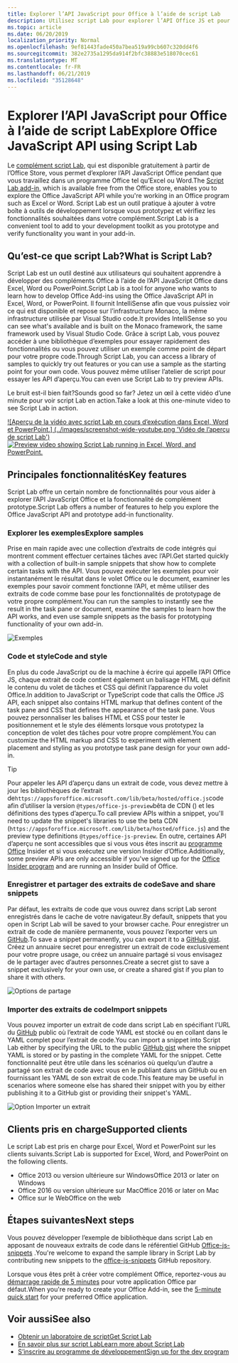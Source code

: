 ```yaml
---
title: Explorer l’API JavaScript pour Office à l’aide de script Lab
description: Utilisez script Lab pour explorer l’API Office JS et pour prototyper les fonctionnalités.
ms.topic: article
ms.date: 06/20/2019
localization_priority: Normal
ms.openlocfilehash: 9ef81443fade450a7bea519a99cb607c320dd4f6
ms.sourcegitcommit: 382e2735a1295da914f2bfc38883e518070cec61
ms.translationtype: MT
ms.contentlocale: fr-FR
ms.lasthandoff: 06/21/2019
ms.locfileid: "35128648"
---
```

# <a name="explore-office-javascript-api-using-script-lab"></a><span data-ttu-id="da349-103">Explorer l’API JavaScript pour Office à l’aide de script Lab</span><span class="sxs-lookup"><span data-stu-id="da349-103">Explore Office JavaScript API using Script Lab</span></span>

<span data-ttu-id="da349-104">Le [complément script Lab](https://store.office.com/app.aspx?assetid=WA104380862), qui est disponible gratuitement à partir de l’Office Store, vous permet d’explorer l’API JavaScript Office pendant que vous travaillez dans un programme Office tel qu’Excel ou Word.</span><span class="sxs-lookup"><span data-stu-id="da349-104">The [Script Lab add-in](https://store.office.com/app.aspx?assetid=WA104380862), which is available free from the Office store, enables you to explore the Office JavaScript API while you're working in an Office program such as Excel or Word.</span></span> <span data-ttu-id="da349-105">Script Lab est un outil pratique à ajouter à votre boîte à outils de développement lorsque vous prototypez et vérifiez les fonctionnalités souhaitées dans votre complément.</span><span class="sxs-lookup"><span data-stu-id="da349-105">Script Lab is a convenient tool to add to your development toolkit as you prototype and verify functionality you want in your add-in.</span></span>

## <a name="what-is-script-lab"></a><span data-ttu-id="da349-106">Qu’est-ce que script Lab?</span><span class="sxs-lookup"><span data-stu-id="da349-106">What is Script Lab?</span></span>

<span data-ttu-id="da349-107">Script Lab est un outil destiné aux utilisateurs qui souhaitent apprendre à développer des compléments Office à l’aide de l’API JavaScript Office dans Excel, Word ou PowerPoint.</span><span class="sxs-lookup"><span data-stu-id="da349-107">Script Lab is a tool for anyone who wants to learn how to develop Office Add-ins using the Office JavaScript API in Excel, Word, or PowerPoint.</span></span> <span data-ttu-id="da349-108">Il fournit IntelliSense afin que vous puissiez voir ce qui est disponible et repose sur l’infrastructure Monaco, la même infrastructure utilisée par Visual Studio code.</span><span class="sxs-lookup"><span data-stu-id="da349-108">It provides IntelliSense so you can see what's available and is built on the Monaco framework, the same framework used by Visual Studio Code.</span></span> <span data-ttu-id="da349-109">Grâce à script Lab, vous pouvez accéder à une bibliothèque d’exemples pour essayer rapidement des fonctionnalités ou vous pouvez utiliser un exemple comme point de départ pour votre propre code.</span><span class="sxs-lookup"><span data-stu-id="da349-109">Through Script Lab, you can access a library of samples to quickly try out features or you can use a sample as the starting point for your own code.</span></span> <span data-ttu-id="da349-110">Vous pouvez même utiliser l’atelier de script pour essayer les API d’aperçu.</span><span class="sxs-lookup"><span data-stu-id="da349-110">You can even use Script Lab to try preview APIs.</span></span>

<span data-ttu-id="da349-111">Le bruit est-il bien fait?</span><span class="sxs-lookup"><span data-stu-id="da349-111">Sounds good so far?</span></span> <span data-ttu-id="da349-112">Jetez un œil à cette vidéo d’une minute pour voir script Lab en action.</span><span class="sxs-lookup"><span data-stu-id="da349-112">Take a look at this one-minute video to see Script Lab in action.</span></span>

<span data-ttu-id="da349-113">[![Aperçu de la vidéo avec script Lab en cours d’exécution dans Excel, Word et PowerPoint.] (../images/screenshot-wide-youtube.png 'Vidéo de l’aperçu de script Lab')](https://aka.ms/scriptlabvideo)</span><span class="sxs-lookup"><span data-stu-id="da349-113">[![Preview video showing Script Lab running in Excel, Word, and PowerPoint.](../images/screenshot-wide-youtube.png 'Script Lab preview video')](https://aka.ms/scriptlabvideo)</span></span>

## <a name="key-features"></a><span data-ttu-id="da349-114">Principales fonctionnalités</span><span class="sxs-lookup"><span data-stu-id="da349-114">Key features</span></span>

<span data-ttu-id="da349-115">Script Lab offre un certain nombre de fonctionnalités pour vous aider à explorer l’API JavaScript Office et la fonctionnalité de complément prototype.</span><span class="sxs-lookup"><span data-stu-id="da349-115">Script Lab offers a number of features to help you explore the Office JavaScript API and prototype add-in functionality.</span></span>

### <a name="explore-samples"></a><span data-ttu-id="da349-116">Explorer les exemples</span><span class="sxs-lookup"><span data-stu-id="da349-116">Explore samples</span></span>

<span data-ttu-id="da349-117">Prise en main rapide avec une collection d’extraits de code intégrés qui montrent comment effectuer certaines tâches avec l’API.</span><span class="sxs-lookup"><span data-stu-id="da349-117">Get started quickly with a collection of built-in sample snippets that show how to complete certain tasks with the API.</span></span> <span data-ttu-id="da349-118">Vous pouvez exécuter les exemples pour voir instantanément le résultat dans le volet Office ou le document, examiner les exemples pour savoir comment fonctionne l’API, et même utiliser des extraits de code comme base pour les fonctionnalités de prototypage de votre propre complément.</span><span class="sxs-lookup"><span data-stu-id="da349-118">You can run the samples to instantly see the result in the task pane or document, examine the samples to learn how the API works, and even use sample snippets as the basis for prototyping functionality of your own add-in.</span></span>

![Exemples](../images/script-lab-samples.jpg)

### <a name="code-and-style"></a><span data-ttu-id="da349-120">Code et style</span><span class="sxs-lookup"><span data-stu-id="da349-120">Code and style</span></span>

<span data-ttu-id="da349-121">En plus du code JavaScript ou de la machine à écrire qui appelle l’API Office JS, chaque extrait de code contient également un balisage HTML qui définit le contenu du volet de tâches et CSS qui définit l’apparence du volet Office.</span><span class="sxs-lookup"><span data-stu-id="da349-121">In addition to JavaScript or TypeScript code that calls the Office JS API, each snippet also contains HTML markup that defines content of the task pane and CSS that defines the appearance of the task pane.</span></span> <span data-ttu-id="da349-122">Vous pouvez personnaliser les balises HTML et CSS pour tester le positionnement et le style des éléments lorsque vous prototypez la conception de volet des tâches pour votre propre complément.</span><span class="sxs-lookup"><span data-stu-id="da349-122">You can customize the HTML markup and CSS to experiment with element placement and styling as you prototype task pane design for your own add-in.</span></span>

> [!TIP]
> <span data-ttu-id="da349-123">Pour appeler les API d’aperçu dans un extrait de code, vous devez mettre à jour les bibliothèques de l’extrait de`https://appsforoffice.microsoft.com/lib/beta/hosted/office.js`code afin d’utiliser la version `@types/office-js-preview`bêta de CDN () et les définitions des types d’aperçu.</span><span class="sxs-lookup"><span data-stu-id="da349-123">To call preview APIs within a snippet, you'll need to update the snippet's libraries to use the beta CDN (`https://appsforoffice.microsoft.com/lib/beta/hosted/office.js`) and the preview type definitions `@types/office-js-preview`.</span></span> <span data-ttu-id="da349-124">En outre, certaines API d’aperçu ne sont accessibles que si vous vous êtes inscrit au [programme Office](https://products.office.com/office-insider) Insider et si vous exécutez une version Insider d’Office.</span><span class="sxs-lookup"><span data-stu-id="da349-124">Additionally, some preview APIs are only accessible if you've signed up for the [Office Insider program](https://products.office.com/office-insider) and are running an Insider build of Office.</span></span>

### <a name="save-and-share-snippets"></a><span data-ttu-id="da349-125">Enregistrer et partager des extraits de code</span><span class="sxs-lookup"><span data-stu-id="da349-125">Save and share snippets</span></span>

<span data-ttu-id="da349-126">Par défaut, les extraits de code que vous ouvrez dans script Lab seront enregistrés dans le cache de votre navigateur.</span><span class="sxs-lookup"><span data-stu-id="da349-126">By default, snippets that you open in Script Lab will be saved to your browser cache.</span></span> <span data-ttu-id="da349-127">Pour enregistrer un extrait de code de manière permanente, vous pouvez l’exporter vers un [GitHub](https://gist.github.com).</span><span class="sxs-lookup"><span data-stu-id="da349-127">To save a snippet permanently, you can export it to a [GitHub gist](https://gist.github.com).</span></span> <span data-ttu-id="da349-128">Créez un annuaire secret pour enregistrer un extrait de code exclusivement pour votre propre usage, ou créez un annuaire partagé si vous envisagez de le partager avec d’autres personnes.</span><span class="sxs-lookup"><span data-stu-id="da349-128">Create a secret gist to save a snippet exclusively for your own use, or create a shared gist if you plan to share it with others.</span></span>

![Options de partage](../images/script-lab-share.jpg)

### <a name="import-snippets"></a><span data-ttu-id="da349-130">Importer des extraits de code</span><span class="sxs-lookup"><span data-stu-id="da349-130">Import snippets</span></span>

<span data-ttu-id="da349-131">Vous pouvez importer un extrait de code dans script Lab en spécifiant l’URL du [GitHub](https://gist.github.com) public où l’extrait de code YAML est stocké ou en collant dans le YAML complet pour l’extrait de code.</span><span class="sxs-lookup"><span data-stu-id="da349-131">You can import a snippet into Script Lab either by specifying the URL to the public [GitHub gist](https://gist.github.com) where the snippet YAML is stored or by pasting in the complete YAML for the snippet.</span></span> <span data-ttu-id="da349-132">Cette fonctionnalité peut être utile dans les scénarios où quelqu’un d’autre a partagé son extrait de code avec vous en le publiant dans un GitHub ou en fournissant les YAML de son extrait de code.</span><span class="sxs-lookup"><span data-stu-id="da349-132">This feature may be useful in scenarios where someone else has shared their snippet with you by either publishing it to a GitHub gist or providing their snippet's YAML.</span></span>

![Option Importer un extrait](../images/script-lab-import-snippet.jpg)

## <a name="supported-clients"></a><span data-ttu-id="da349-134">Clients pris en charge</span><span class="sxs-lookup"><span data-stu-id="da349-134">Supported clients</span></span>

<span data-ttu-id="da349-135">Le script Lab est pris en charge pour Excel, Word et PowerPoint sur les clients suivants.</span><span class="sxs-lookup"><span data-stu-id="da349-135">Script Lab is supported for Excel, Word, and PowerPoint on the following clients.</span></span>

- <span data-ttu-id="da349-136">Office 2013 ou version ultérieure sur Windows</span><span class="sxs-lookup"><span data-stu-id="da349-136">Office 2013 or later on Windows</span></span>
- <span data-ttu-id="da349-137">Office 2016 ou version ultérieure sur Mac</span><span class="sxs-lookup"><span data-stu-id="da349-137">Office 2016 or later on Mac</span></span>
- <span data-ttu-id="da349-138">Office sur le Web</span><span class="sxs-lookup"><span data-stu-id="da349-138">Office on the web</span></span>

## <a name="next-steps"></a><span data-ttu-id="da349-139">Étapes suivantes</span><span class="sxs-lookup"><span data-stu-id="da349-139">Next steps</span></span>

<span data-ttu-id="da349-140">Vous pouvez développer l’exemple de bibliothèque dans script Lab en apposant de nouveaux extraits de code dans le référentiel GitHub [Office-js-snippets](https://github.com/OfficeDev/office-js-snippets#office-js-snippets) .</span><span class="sxs-lookup"><span data-stu-id="da349-140">You're welcome to expand the sample library in Script Lab by contributing new snippets to the [office-js-snippets](https://github.com/OfficeDev/office-js-snippets#office-js-snippets) GitHub repository.</span></span>

<span data-ttu-id="da349-141">Lorsque vous êtes prêt à créer votre complément Office, reportez-vous au [démarrage rapide de 5 minutes](/office/dev/add-ins/#5-minute-quick-starts) pour votre application Office par défaut.</span><span class="sxs-lookup"><span data-stu-id="da349-141">When you're ready to create your Office Add-in, see the [5-minute quick start](/office/dev/add-ins/#5-minute-quick-starts) for your preferred Office application.</span></span>

## <a name="see-also"></a><span data-ttu-id="da349-142">Voir aussi</span><span class="sxs-lookup"><span data-stu-id="da349-142">See also</span></span>

- [<span data-ttu-id="da349-143">Obtenir un laboratoire de script</span><span class="sxs-lookup"><span data-stu-id="da349-143">Get Script Lab</span></span>](https://store.office.com/app.aspx?assetid=WA104380862)
- [<span data-ttu-id="da349-144">En savoir plus sur script Lab</span><span class="sxs-lookup"><span data-stu-id="da349-144">Learn more about Script Lab</span></span>](https://github.com/OfficeDev/script-lab#script-lab-a-microsoft-garage-project)
- [<span data-ttu-id="da349-145">S’inscrire au programme de développement</span><span class="sxs-lookup"><span data-stu-id="da349-145">Sign up for the dev program</span></span>](https://developer.microsoft.com/office/dev-program)
